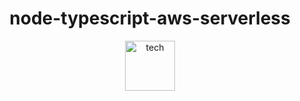 <h1 align="center">node-typescript-aws-serverless</h1>

<div align="center">
  <img height="80" src="https://github.com/pabloluceroschneider/node-aws-serverless/assets/43233080/454c52dd-1e38-436b-b991-653e3cd3d673" alt="tech"
</div>
